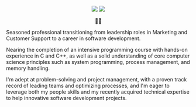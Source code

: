 <div class="Box-sc-g0xbh4-0 bJMeLZ js-snippet-clipboard-copy-unpositioned" data-hpc="true"><article class="markdown-body entry-content container-lg" itemprop="text">
	<p align="center" dir="auto">
	<a href="https://www.linkedin.com/in/jorgemtcosta/"><img src="https://img.shields.io/badge/LinkedIn-0077B5?style=for-the-badge&logo=linkedin&logoColor=white"/></a>
	<a href="https://mastodon.social/@kelho"><img src="https://img.shields.io/badge/Mastodon-6364FF?style=for-the-badge&logo=Mastodon&logoColor=white"/></a>
	</p>
<p dir="auto">
<p align="center" dir="auto">🧑‍💻</p>

Seasoned professional transitioning from leadership roles in Marketing and Customer Support to a career in software development. 

Nearing the completion of an intensive programming course with hands-on experience in C and C++, as well as a solid understanding of core computer science principles such as system programming, process management, and memory handling. 

I'm adept at problem-solving and project management, with a proven track record of leading teams and optimizing processes, and I'm eager to leverage  both my people skills and my recently acquired technical expertise to help innovative software development projects.

</p>
</div>
